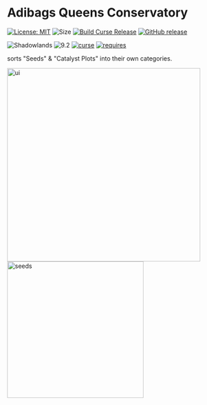 # Adibags Queens Conservatory
[![License: MIT](https://img.shields.io/badge/License-MIT-yellow.svg)](https://opensource.org/licenses/MIT)
![Size](https://img.shields.io/github/repo-size/N6REJ/AdiBags_Queens_Conservatory) 
[![Build Curse Release](https://github.com/N6REJ/AdiBags_Queens_Conservatory/actions/workflows/release.yml/badge.svg)](https://github.com/N6REJ/AdiBags_Queens_Conservatory/actions/workflows/release.yml) 
[![GitHub release](https://img.shields.io/github/release/N6REJ/AdiBags_Queens_Conservatory.svg)](https://GitHub.com/N6REJ/AdiBags_Queens_Conservatory/releases/)

![Shadowlands](https://img.shields.io/badge/Supports-Shadowlands-0B68D7)
![9.2](https://img.shields.io/badge/Ready_for-9.2-darkgreen)
[![curse](https://img.shields.io/badge/Curseforge_Project_ID:-446518-purple)](https://www.curseforge.com/wow/addons/adibags_Queens_Conservatory)
[![requires](https://img.shields.io/badge/Requires-AdiBags-brown)](https://www.curseforge.com/wow/addons/adibags)

sorts "Seeds" & "Catalyst Plots" into their own categories.


<img width="449" alt="ui" src="https://user-images.githubusercontent.com/1850089/162422177-410e5d9b-b672-4acc-91a2-105ea61f0faa.png">
<img width="317" alt="seeds" src="https://user-images.githubusercontent.com/1850089/162422178-e495ad6a-9da7-488f-bf03-e6bf3a7021ca.png">
